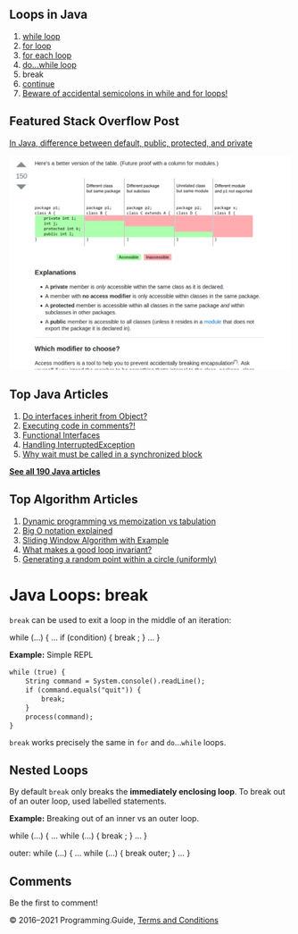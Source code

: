 



## Loops in Java

1.  [while loop](while-loop.html)
2.  [for loop](for-loop.html)
3.  [for each loop](for-each-loop.html)
4.  [do…while loop](do-while-loop.html)
5.  break
6.  [continue](continue.html)
7.  [Beware of accidental semicolons in while and for loops!](beware-of-accidental-semicolons-in-while-and-for-loops.html)

## Featured Stack Overflow Post

[In Java, difference between default, public, protected, and private](https://stackoverflow.com/a/33627846/276052)

[<img src="../images/so-featured-33627846.png" alt="StackOverflow screenshot thumbnail" class="screenshot" />](https://stackoverflow.com/a/33627846/276052)



## Top Java Articles

1.  [Do interfaces inherit from Object?](do-interfaces-inherit-from-object.html)
2.  [Executing code in comments?!](executing-code-in-comments.html)
3.  [Functional Interfaces](functional-interfaces.html)
4.  [Handling InterruptedException](handling-interrupted-exceptions.html)
5.  [Why wait must be called in a synchronized block](why-wait-must-be-in-synchronized.html)

[**See all 190 Java articles**](index.html)

## Top Algorithm Articles

1.  [Dynamic programming vs memoization vs tabulation](../dynamic-programming-vs-memoization-vs-tabulation.html)
2.  [Big O notation explained](../big-o-notation-explained.html)
3.  [Sliding Window Algorithm with Example](../sliding-window-example.html)
4.  [What makes a good loop invariant?](../what-makes-a-good-loop-invariant.html)
5.  [Generating a random point within a circle (uniformly)](../random-point-within-circle.html)

# Java Loops: break

`break` can be used to exit a loop in the middle of an iteration:

while (…) { … if (condition) { break ; } … }

**Example:** Simple REPL

    while (true) {
        String command = System.console().readLine();
        if (command.equals("quit")) {
            break;
        }
        process(command);
    }

`break` works precisely the same in `for` and `do`…`while` loops.

## Nested Loops

By default `break` only breaks the **immediately enclosing loop**. To break out of an outer loop, used labelled statements.

**Example:** Breaking out of an inner vs an outer loop.

while (…) { … while (…) { break ; } … }

outer: while (…) { … while (…) { break outer; } … }

## Comments

Be the first to comment!

© 2016–2021 Programming.Guide, [Terms and Conditions](../terms-and-conditions.html)
